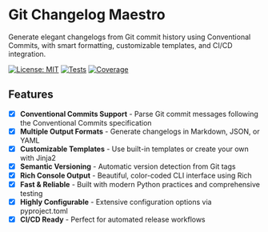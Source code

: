 # Git Changelog Maestro

Generate elegant changelogs from Git commit history using Conventional Commits, with smart formatting, customizable templates, and CI/CD integration.


[![License: MIT](https://img.shields.io/badge/License-MIT-yellow.svg)](https://opensource.org/licenses/MIT) 
[![Tests](https://github.com/petherldev/git-changelog-maestro/workflows/Tests/badge.svg)](https://github.com/petherldev/git-changelog-maestro/actions)
[![Coverage](https://codecov.io/gh/petherldev/git-changelog-maestro/branch/main/graph/badge.svg)](https://codecov.io/gh/petherldev/git-changelog-maestro)

## Features

- [x] **Conventional Commits Support** - Parse Git commit messages following the Conventional Commits specification
- [x] **Multiple Output Formats** - Generate changelogs in Markdown, JSON, or YAML
- [x] **Customizable Templates** - Use built-in templates or create your own with Jinja2
- [x] **Semantic Versioning** - Automatic version detection from Git tags
- [x] **Rich Console Output** - Beautiful, color-coded CLI interface using Rich
- [x] **Fast & Reliable** - Built with modern Python practices and comprehensive testing
- [x] **Highly Configurable** - Extensive configuration options via pyproject.toml
- [x] **CI/CD Ready** - Perfect for automated release workflows
